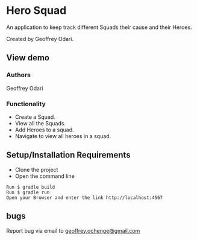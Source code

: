# Hero Squad
An application to keep track different Squads their cause and their Heroes.

Created by Geoffrey Odari.
## View demo


### Authors
Geoffrey Odari

### Functionality
* Create a Squad.
* View all the Squads.
* Add Heroes to a squad.
* Navigate to view all heroes in a squad.

## Setup/Installation Requirements
* Clone the project
* Open the command line
```
Run $ gradle build
Run $ gradle run
Open your Browser and enter the link http://localhost:4567
```
## bugs
Report bug via email to geoffrey.ochenge@gmail.com